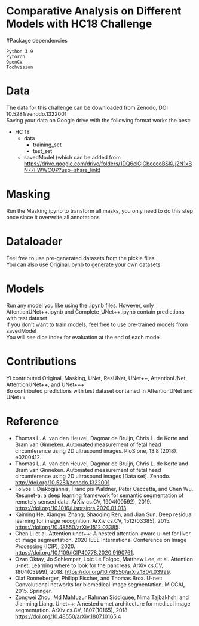 # Comparative Analysis on Different Models with HC18 Challenge

#Package dependencies
```
Python 3.9
Pytorch
OpenCV
Tochvision
```

# Data
The data for this challenge can be downloaded from Zenodo, DOI 10.5281/zenodo.1322001 <br>
Saving your data on Google drive with the following format works the best: 
- HC 18
  - data
    - training_set
    - test_set
  - savedModel (which can be added from https://drive.google.com/drive/folders/1DQ6clCjGbcecoBSKLj2N1xBN77FWWCOP?usp=share_link) 

# Masking
Run the Masking.ipynb to transform all masks, you only need to do this step once since it overwrite all annotations

# Dataloader
Feel free to use pre-generated datasets from the pickle files <br>
You can also use Original.ipynb to generate your own datasets

# Models
Run any model you like using the .ipynb files. However, only AttentionUNet++.ipynb and Complete_UNet++.ipynb contain predictions with test dataset <br>
If you don't want to train models, feel free to use pre-trained models from savedModel <br>
You will see dice index for evaluation at the end of each model

# Contributions
Yi contributed Original, Masking, UNet, ResUNet, UNet++, AttentionUNet, AttentionUNet++, and UNet+++ <br>
Bo contributed predictions with test dataset contained in AttentionUNet and UNet++

# Reference
- Thomas L. A. van den Heuvel, Dagmar de Bruijn, Chris L. de Korte and Bram van Ginneken. Automated measurement of fetal head circumference using 2D ultrasound images. PloS one, 13.8 (2018): e0200412.
- Thomas L. A. van den Heuvel, Dagmar de Bruijn, Chris L. de Korte and Bram van Ginneken. Automated measurement of fetal head circumference using 2D ultrasound images [Data set]. Zenodo. http://doi.org/10.5281/zenodo.1322001
- Foivos I. Diakogiannis, Franc ̧ois Waldner, Peter Caccetta, and Chen Wu. Resunet-a: a deep learning framework for semantic segmentation of remotely sensed data. ArXiv cs.CV, 1904(00592), 2019. https://doi.org/10.1016/j.isprsjprs.2020.01.013.
- Kaiming He, Xiangyu Zhang, Shaoqing Ren, and Jian Sun. Deep residual learning for image recognition. ArXiv cs.CV, 1512(03385), 2015. https://doi.org/10.48550/arXiv.1512.03385.
- Chen Li et al. Attention unet++: A nested attention-aware u-net for liver ct image segmentation. 2020 IEEE International Conference on Image Processing (ICIP), 2020. https://doi.org/10.1109/ICIP40778.2020.9190761.
- Ozan Oktay, Jo Schlemper, Loic Le Folgoc, Matthew Lee, et al. Attention u-net: Learning where to look for the pancreas. ArXiv cs.CV, 1804(03999), 2018. https://doi.org/10.48550/arXiv.1804.03999.
- Olaf Ronneberger, Philipp Fischer, and Thomas Brox. U-net: Convolutional networks for biomedical image segmentation. MICCAI, 2015. Springer.
- Zongwei Zhou, Md Mahfuzur Rahman Siddiquee, Nima Tajbakhsh, and Jianming Liang. Unet++: A nested u-net architecture for medical image segmentation. ArXiv cs.CV, 1807(10165), 2018. https://doi.org/10.48550/arXiv.1807.10165.4
